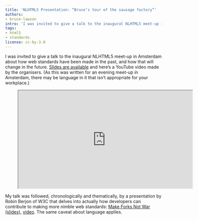 ```yaml
---
title: 'NLHTML5 Presentation: “Bruce’s tour of the sausage factory”'
authors:
- bruce-lawson
intro: 'I was invited to give a talk to the inaugural NLHTML5 meet-up in Amsterdam about how web standards have been made in the past, and how that will change in the future.'
tags:
- html5
- standards
license: cc-by-3.0
---
```


I was invited to give a talk to the inaugural NLHTML5 meet-up in Amsterdam about how web standards have been made in the past, and how that will change in the future. [Slides are available](https://brucelawson.github.io/talks/2015/NLHTML5/) and here’s a YouTube video made by the organisers. (As this was written for an evening meet-up in Amsterdam, there may be language in it that isn’t appropriate for your workplace.)

<figure class="figure">
	<iframe class="figure__media" width="560" height="315" src="https://www.youtube.com/embed/nXAzctXGEeg" allowfullscreen></iframe>
</figure>

My talk was followed, chronologically and thematically, by a presentation by Robin Berjon of W3C that delves into actually how developers can contribute to making more nimble web standards: [Make Forks Not War (slides)](http://berjon.com/presentations/20150115-nlhtml5/#/), [video](http://youtu.be/KpCaWhvlnnQ). The same caveat about language applies.
